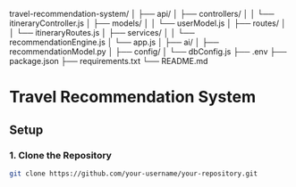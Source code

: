  travel-recommendation-system/
│
├── api/
│   ├── controllers/
│   │   └── itineraryController.js
│   ├── models/
│   │   └── userModel.js
│   ├── routes/
│   │   └── itineraryRoutes.js
│   ├── services/
│   │   └── recommendationEngine.js
│   └── app.js
│
├── ai/
│   ├── recommendationModel.py
│
├── config/
│   └── dbConfig.js
├── .env
├── package.json
├── requirements.txt
└── README.md


# Travel Recommendation System

## Setup

### 1. Clone the Repository

```bash
git clone https://github.com/your-username/your-repository.git
